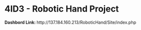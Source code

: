 <h1>4ID3 - Robotic Hand Project</h1>
<b>Dashbord Link: </b> http://137.184.160.213/RoboticHand/Site/index.php
